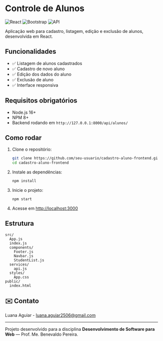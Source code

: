 # Controle de Alunos 

![React](https://img.shields.io/badge/react-18%2B-blue)
![Bootstrap](https://img.shields.io/badge/bootstrap-5.0%2B-purple)
![API](https://img.shields.io/badge/api-rest-yellow)

Aplicação web para cadastro, listagem, edição e exclusão de alunos, desenvolvida em React.

## Funcionalidades

- ✅ Listagem de alunos cadastrados
- ✅ Cadastro de novo aluno
- ✅ Edição dos dados do aluno
- ✅ Exclusão de aluno
- ✅ Interface responsiva 

## Requisitos obrigatórios

- Node.js 16+
- NPM 8+
- Backend rodando em `http://127.0.0.1:8000/api/alunos/`

## Como rodar

1. Clone o repositório:
   ```sh
   git clone https://github.com/seu-usuario/cadastro-aluno-frontend.git
   cd cadastro-aluno-frontend
   ```
2. Instale as dependências:
   ```sh
   npm install
   ```
3. Inicie o projeto:
   ```sh
   npm start
   ```
4. Acesse em [http://localhost:3000](http://localhost:3000)

## Estrutura

```
src/
  App.js
  index.js
  components/
    Footer.js
    Navbar.js
    StudentList.js
  services/
    api.js
  styles/
    App.css
public/
  index.html
```

## ✉️ Contato

Luana Aguiar - luana.aguiar2506@gmail.com  

---

Projeto desenvolvido para a disciplina **Desenvolvimento de Software para Web** — Prof. Me. Benevaldo Pereira.

